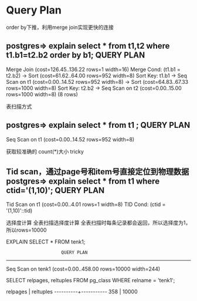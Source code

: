 # Query Plan

order by下推，利用merge join实现更快的连接

postgres=> explain select * from t1,t2 where t1.b1=t2.b2 order by b1;
                            QUERY PLAN
------------------------------------------------------------------
 Merge Join  (cost=126.45..136.22 rows=1 width=16)
   Merge Cond: (t1.b1 = t2.b2)
   ->  Sort  (cost=61.62..64.00 rows=952 width=8)
         Sort Key: t1.b1
         ->  Seq Scan on t1  (cost=0.00..14.52 rows=952 width=8)
   ->  Sort  (cost=64.83..67.33 rows=1000 width=8)
         Sort Key: t2.b2
         ->  Seq Scan on t2  (cost=0.00..15.00 rows=1000 width=8)
(8 rows)



表扫描方式

postgres=> explain select * from t1 ;
                     QUERY PLAN
-----------------------------------------------------
 Seq Scan on t1  (cost=0.00..14.52 rows=952 width=8)

 获取较准确的 count(*)大小 tricky


 Tid scan，通过page号和item号直接定位到物理数据
postgres=> explain select * from t1 where ctid='(1,10)';
                    QUERY PLAN
--------------------------------------------------
 Tid Scan on t1  (cost=0.00..4.01 rows=1 width=8)
   TID Cond: (ctid = '(1,10)'::tid)


选择度计算
全表扫描选择度计算
全表扫描时每条记录都会返回，所以选择度为1，所以rows=10000

EXPLAIN SELECT * FROM tenk1;

                         QUERY PLAN
-------------------------------------------------------------
 Seq Scan on tenk1  (cost=0.00..458.00 rows=10000 width=244)


 SELECT relpages, reltuples FROM pg_class WHERE relname = 'tenk1';

 relpages | reltuples
----------+-----------
      358 |     10000


      